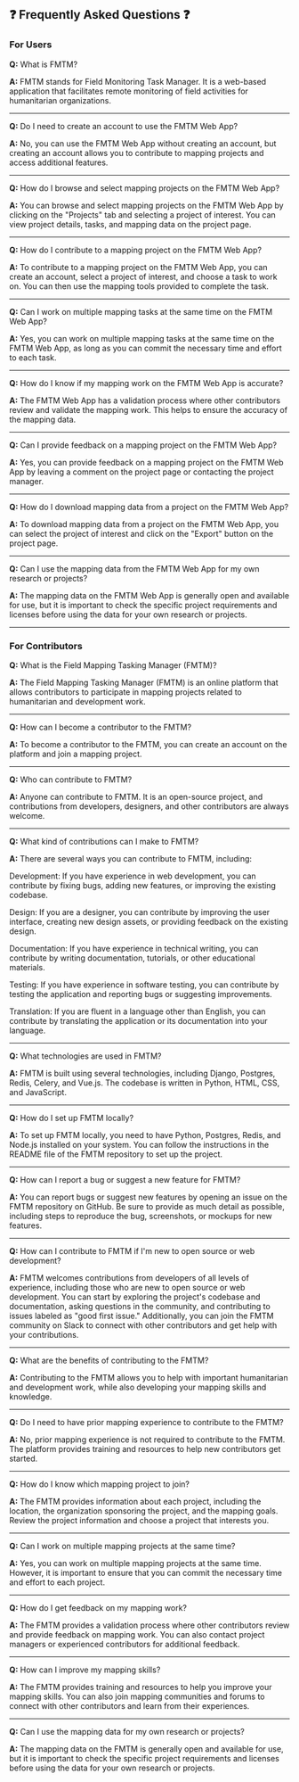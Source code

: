 ## :question: Frequently Asked Questions :question:
### For Users
**Q:** What is FMTM?

**A:** FMTM stands for Field Monitoring Task Manager. It is a web-based
application that facilitates remote monitoring of field activities for
humanitarian organizations.
<hr></hr>

**Q:** Do I need to create an account to use the FMTM Web App?

**A:** No, you can use the FMTM Web App without creating an account, but
creating an account allows you to contribute to mapping projects and
access additional features.
<hr></hr>

**Q:** How do I browse and select mapping projects on the FMTM Web App?

**A:** You can browse and select mapping projects on the FMTM Web App by
clicking on the "Projects" tab and selecting a project of
interest. You can view project details, tasks, and mapping data on the
project page.
<hr></hr>

**Q:** How do I contribute to a mapping project on the FMTM Web App?

**A:** To contribute to a mapping project on the FMTM Web App, you can
create an account, select a project of interest, and choose a task to
work on. You can then use the mapping tools provided to complete the
task.
<hr></hr>

**Q:** Can I work on multiple mapping tasks at the same time on the FMTM Web App?

**A:** Yes, you can work on multiple mapping tasks at the same time on the
FMTM Web App, as long as you can commit the necessary time and effort
to each task.
<hr></hr>

**Q:** How do I know if my mapping work on the FMTM Web App is accurate?

**A:** The FMTM Web App has a validation process where other contributors
review and validate the mapping work. This helps to ensure the
accuracy of the mapping data.
<hr></hr>

**Q:** Can I provide feedback on a mapping project on the FMTM Web App?

**A:** Yes, you can provide feedback on a mapping project on the FMTM Web
App by leaving a comment on the project page or contacting the project
manager.
<hr></hr>

**Q:** How do I download mapping data from a project on the FMTM Web App?

**A:** To download mapping data from a project on the FMTM Web App, you
can select the project of interest and click on the "Export" button on
the project page.
<hr></hr>

**Q:** Can I use the mapping data from the FMTM Web App for my own research or projects?

**A:** The mapping data on the FMTM Web App is generally open and
available for use, but it is important to check the specific project
requirements and licenses before using the data for your own research
or projects.
<hr></hr>

### For Contributors

**Q:** What is the Field Mapping Tasking Manager (FMTM)?

**A:** The Field Mapping Tasking Manager (FMTM) is an online platform that
allows contributors to participate in mapping projects related to
humanitarian and development work.
<hr></hr>

**Q:** How can I become a contributor to the FMTM?

**A:** To become a contributor to the FMTM, you can create an account on
the platform and join a mapping project.
<hr></hr>

**Q:** Who can contribute to FMTM?

**A:** Anyone can contribute to FMTM. It is an open-source project, and
contributions from developers, designers, and other contributors are
always welcome.
<hr></hr>

**Q:** What kind of contributions can I make to FMTM?

**A:** There are several ways you can contribute to FMTM, including:

Development: If you have experience in web development, you can
contribute by fixing bugs, adding new features, or improving the
existing codebase.

Design: If you are a designer, you can contribute by improving the
user interface, creating new design assets, or providing feedback on
the existing design.

Documentation: If you have experience in technical writing, you can
contribute by writing documentation, tutorials, or other educational
materials.

Testing: If you have experience in software testing, you can
contribute by testing the application and reporting bugs or suggesting
improvements.

Translation: If you are fluent in a language other than English, you
can contribute by translating the application or its documentation
into your language.
<hr></hr>

**Q:** What technologies are used in FMTM?

**A:** FMTM is built using several technologies, including Django,
Postgres, Redis, Celery, and Vue.js. The codebase is written in
Python, HTML, CSS, and JavaScript.
<hr></hr>

**Q:** How do I set up FMTM locally?

**A:** To set up FMTM locally, you need to have Python, Postgres, Redis,
and Node.js installed on your system. You can follow the instructions
in the README file of the FMTM repository to set up the project.
<hr></hr>

**Q:** How can I report a bug or suggest a new feature for FMTM?

**A:** You can report bugs or suggest new features by opening an issue on
the FMTM repository on GitHub. Be sure to provide as much detail as
possible, including steps to reproduce the bug, screenshots, or
mockups for new features.
<hr></hr>

**Q:** How can I contribute to FMTM if I'm new to open source or web development?

**A:** FMTM welcomes contributions from developers of all levels of
experience, including those who are new to open source or web
development. You can start by exploring the project's codebase and
documentation, asking questions in the community, and contributing to
issues labeled as "good first issue." Additionally, you can join the
FMTM community on Slack to connect with other contributors and get
help with your contributions.
<hr></hr>

**Q:** What are the benefits of contributing to the FMTM?

**A:** Contributing to the FMTM allows you to help with important
humanitarian and development work, while also developing your mapping
skills and knowledge.
<hr></hr>

**Q:** Do I need to have prior mapping experience to contribute to the FMTM?

**A:** No, prior mapping experience is not required to contribute to the
FMTM. The platform provides training and resources to help new
contributors get started.
<hr></hr>

**Q:** How do I know which mapping project to join?

**A:** The FMTM provides information about each project, including the
location, the organization sponsoring the project, and the mapping
goals. Review the project information and choose a project that
interests you.
<hr></hr>

**Q:** Can I work on multiple mapping projects at the same time?

**A:** Yes, you can work on multiple mapping projects at the same
time. However, it is important to ensure that you can commit the
necessary time and effort to each project.
<hr></hr>

**Q:** How do I get feedback on my mapping work?

**A:** The FMTM provides a validation process where other contributors
review and provide feedback on mapping work. You can also contact
project managers or experienced contributors for additional feedback.
<hr></hr>

**Q:** How can I improve my mapping skills?

**A:** The FMTM provides training and resources to help you improve your
mapping skills. You can also join mapping communities and forums to
connect with other contributors and learn from their experiences.
<hr></hr>

**Q:** Can I use the mapping data for my own research or projects?

**A:** The mapping data on the FMTM is generally open and available for
use, but it is important to check the specific project requirements
and licenses before using the data for your own research or projects.





